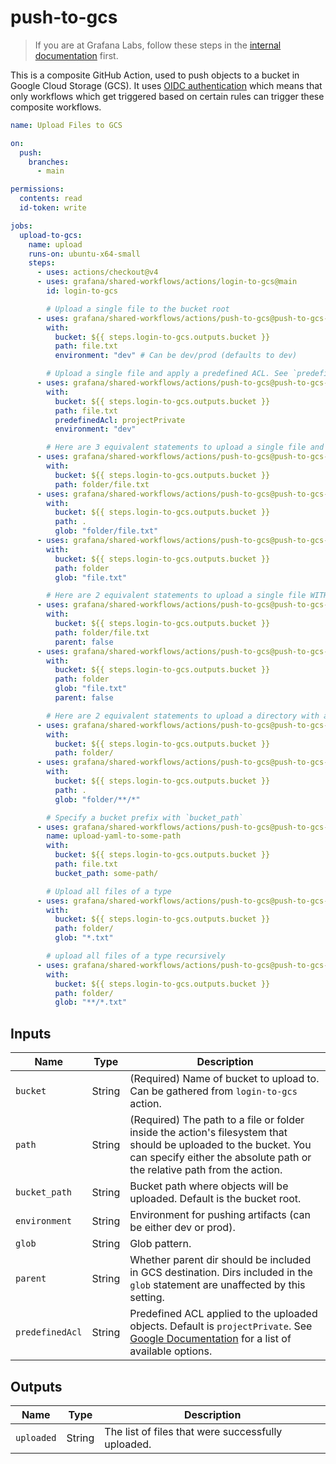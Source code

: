 # push-to-gcs

> If you are at Grafana Labs, follow these steps in the [internal documentation](https://enghub.grafana-ops.net/docs/default/component/deployment-tools/platform/continuous-integration/google-artifact-registry/) first.

This is a composite GitHub Action, used to push objects to a bucket in Google Cloud Storage (GCS).
It uses [OIDC authentication](https://docs.github.com/en/actions/deployment/security-hardening-your-deployments/about-security-hardening-with-openid-connect)
which means that only workflows which get triggered based on certain rules can
trigger these composite workflows.

<!-- x-release-please-start-version -->

```yaml
name: Upload Files to GCS

on:
  push:
    branches:
      - main

permissions:
  contents: read
  id-token: write

jobs:
  upload-to-gcs:
    name: upload
    runs-on: ubuntu-x64-small
    steps:
      - uses: actions/checkout@v4
      - uses: grafana/shared-workflows/actions/login-to-gcs@main
        id: login-to-gcs

        # Upload a single file to the bucket root
      - uses: grafana/shared-workflows/actions/push-to-gcs@push-to-gcs-v0.1.0
        with:
          bucket: ${{ steps.login-to-gcs.outputs.bucket }}
          path: file.txt
          environment: "dev" # Can be dev/prod (defaults to dev)

        # Upload a single file and apply a predefined ACL. See `predefinedAcl` for options.
      - uses: grafana/shared-workflows/actions/push-to-gcs@push-to-gcs-v0.1.0
        with:
          bucket: ${{ steps.login-to-gcs.outputs.bucket }}
          path: file.txt
          predefinedAcl: projectPrivate
          environment: "dev"

        # Here are 3 equivalent statements to upload a single file and its parent directory to the bucket root
      - uses: grafana/shared-workflows/actions/push-to-gcs@push-to-gcs-v0.1.0
        with:
          bucket: ${{ steps.login-to-gcs.outputs.bucket }}
          path: folder/file.txt
      - uses: grafana/shared-workflows/actions/push-to-gcs@push-to-gcs-v0.1.0
        with:
          bucket: ${{ steps.login-to-gcs.outputs.bucket }}
          path: .
          glob: "folder/file.txt"
      - uses: grafana/shared-workflows/actions/push-to-gcs@push-to-gcs-v0.1.0
        with:
          bucket: ${{ steps.login-to-gcs.outputs.bucket }}
          path: folder
          glob: "file.txt"

        # Here are 2 equivalent statements to upload a single file WITHOUT its parent directory to the bucket root
      - uses: grafana/shared-workflows/actions/push-to-gcs@push-to-gcs-v0.1.0
        with:
          bucket: ${{ steps.login-to-gcs.outputs.bucket }}
          path: folder/file.txt
          parent: false
      - uses: grafana/shared-workflows/actions/push-to-gcs@push-to-gcs-v0.1.0
        with:
          bucket: ${{ steps.login-to-gcs.outputs.bucket }}
          path: folder
          glob: "file.txt"
          parent: false

        # Here are 2 equivalent statements to upload a directory with all subdirectories
      - uses: grafana/shared-workflows/actions/push-to-gcs@push-to-gcs-v0.1.0
        with:
          bucket: ${{ steps.login-to-gcs.outputs.bucket }}
          path: folder/
      - uses: grafana/shared-workflows/actions/push-to-gcs@push-to-gcs-v0.1.0
        with:
          bucket: ${{ steps.login-to-gcs.outputs.bucket }}
          path: .
          glob: "folder/**/*"

        # Specify a bucket prefix with `bucket_path`
      - uses: grafana/shared-workflows/actions/push-to-gcs@push-to-gcs-v0.1.0
        name: upload-yaml-to-some-path
        with:
          bucket: ${{ steps.login-to-gcs.outputs.bucket }}
          path: file.txt
          bucket_path: some-path/

        # Upload all files of a type
      - uses: grafana/shared-workflows/actions/push-to-gcs@push-to-gcs-v0.1.0
        with:
          bucket: ${{ steps.login-to-gcs.outputs.bucket }}
          path: folder/
          glob: "*.txt"

        # upload all files of a type recursively
      - uses: grafana/shared-workflows/actions/push-to-gcs@push-to-gcs-v0.1.0
        with:
          bucket: ${{ steps.login-to-gcs.outputs.bucket }}
          path: folder/
          glob: "**/*.txt"
```

<!-- x-release-please-end-version -->

## Inputs

| Name            | Type   | Description                                                                                                                                                                                  |
| --------------- | ------ | -------------------------------------------------------------------------------------------------------------------------------------------------------------------------------------------- |
| `bucket`        | String | (Required) Name of bucket to upload to. Can be gathered from `login-to-gcs` action.                                                                                                          |
| `path`          | String | (Required) The path to a file or folder inside the action's filesystem that should be uploaded to the bucket. You can specify either the absolute path or the relative path from the action. |
| `bucket_path`   | String | Bucket path where objects will be uploaded. Default is the bucket root.                                                                                                                      |
| `environment`   | String | Environment for pushing artifacts (can be either dev or prod).                                                                                                                               |
| `glob`          | String | Glob pattern.                                                                                                                                                                                |
| `parent`        | String | Whether parent dir should be included in GCS destination. Dirs included in the `glob` statement are unaffected by this setting.                                                              |
| `predefinedAcl` | String | Predefined ACL applied to the uploaded objects. Default is `projectPrivate`. See [Google Documentation][gcs-docs-upload-options] for a list of available options.                            |

## Outputs

| Name       | Type   | Description                                        |
| ---------- | ------ | -------------------------------------------------- |
| `uploaded` | String | The list of files that were successfully uploaded. |

[gcs-docs-upload-options]: https://googleapis.dev/nodejs/storage/latest/global.html#UploadOptions
